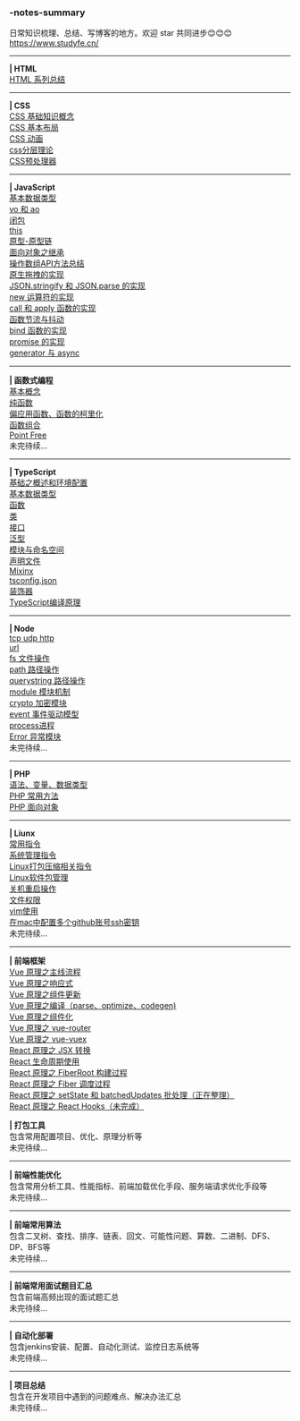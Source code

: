 ### -notes-summary
日常知识梳理、总结、写博客的地方。欢迎 star 共同进步😊😊😊
https://www.studyfe.cn/
<hr>

**| HTML** <br>
<a href="https://www.studyfe.cn/2017/05/10/html/html/">HTML 系列总结</a><br/>
<hr>

**| CSS**<br>
<a href="https://www.studyfe.cn/2017/06/11/css/base-concepts/">CSS 基础知识概念</a><br/>
<a href="https://www.studyfe.cn/2017/06/15/css/base-layout/">CSS 基本布局</a><br/>
<a href="https://www.studyfe.cn/2017/06/20/css/css-animation/">CSS 动画</a><br/>
<a href="https://www.studyfe.cn/2017/06/22/css/css-layered/">css分层理论</a><br/>
<a href="https://www.studyfe.cn/2017/07/01/css/css-preprocessor/">CSS预处理器</a><br/>
<hr>

**| JavaScript**<br>
<a href="https://www.studyfe.cn/2019/02/12/javascript/type/">基本数据类型</a><br/>
<a href="https://www.studyfe.cn/2019/02/20/javascript/voao/">vo 和 ao</a><br/>
<a href="https://www.studyfe.cn/2019/02/25/javascript/closure/">闭包</a><br/>
<a href="https://www.studyfe.cn/2019/03/05/javascript/this/">this</a><br/>
<a href="https://www.studyfe.cn/2019/03/10/javascript/prototype/">原型-原型链</a><br/>
<a href="https://www.studyfe.cn/2019/03/15/javascript/inheritance/">面向对象之继承</a><br/>
<a href="https://www.studyfe.cn/2019/03/20/javascript/api/">操作数组API方法总结</a><br/>
<a href="https://www.studyfe.cn/2019/04/09/javascript/drag/">原生拖拽的实现</a><br/>
<a href="https://www.studyfe.cn/2019/05/11/javascript/json/">JSON.stringify 和 JSON.parse 的实现</a><br/>
<a href="https://www.studyfe.cn/2019/04/27/javascript/new/">new 运算符的实现</a><br/>
<a href="https://www.studyfe.cn/2019/04/22/javascript/call/">call 和 apply 函数的实现</a><br/>
<a href="https://www.studyfe.cn/2019/05/15/javascript/debounce/">函数节流与抖动</a><br/>
<a href="https://www.studyfe.cn/2019/04/21/javascript/bind/">bind 函数的实现</a><br/>
<a href="https://www.studyfe.cn/2019/06/11/javascript/promise/">promise 的实现</a><br/>
<a href="https://www.studyfe.cn/2019/08/26/javascript/generator-async/">generator 与 async</a><br/>
<hr>

**| 函数式编程**<br>
<a href="https://www.studyfe.cn/2019/07/12/javascript/functionalbase/">基本概念</a><br/>
<a href="https://www.studyfe.cn/2019/07/15/javascript/functionalpurity/">纯函数</a><br/>
<a href="https://www.studyfe.cn/2019/07/17/javascript/functioncurrying/">偏应用函数、函数的柯里化</a><br/>
<a href="https://www.studyfe.cn/2019/07/22/javascript/functionalcombination/">函数组合</a><br/>
<a href="https://www.studyfe.cn/2019/07/25/javascript/functionalpoint/">Point Free</a><br/>
未完待续...
<hr>

**| TypeScript**<br>
<a href="https://www.studyfe.cn/2019/05/15/typescript/envconfig/">基础之概述和环境配置</a><br/>
<a href="https://www.studyfe.cn/2019/05/23/typescript/basedatatype/">基本数据类型</a><br/>
<a href="https://www.studyfe.cn/2019/05/16/typescript/function/">函数</a><br/>
<a href="https://www.studyfe.cn/2019/05/17/typescript/class/">类</a><br/>
<a href="https://www.studyfe.cn/2019/05/18/typescript/interfaces/">接口</a><br/>
<a href="https://www.studyfe.cn/2019/05/22/typescript/generics/">泛型</a><br/>
<a href="https://www.studyfe.cn/2019/06/15/typescript/module/">模块与命名空间</a><br/>
<a href="https://www.studyfe.cn/2019/06/20/typescript/declarefile/">声明文件</a><br/>
<a href="https://www.studyfe.cn/2019/07/02/typescript/mixinx/">Mixinx</a><br/>
<a href="https://www.studyfe.cn/2019/07/15/typescript/tsconfig/">tsconfig.json</a><br/>
<a href="https://www.studyfe.cn/2019/07/18/typescript/decorators/">装饰器</a><br/>
<a href="https://www.studyfe.cn/2019/08/05/typescript/compilationprinciple/">TypeScript编译原理</a><br/>
<hr>

**| Node** <br>
<a href="https://www.studyfe.cn/2019/03/23/node/http/">tcp udp http</a><br/>
<a href="https://www.studyfe.cn/2019/03/28/node/url/">url</a><br/>
<a href="https://www.studyfe.cn/2019/04/01/node/fs/">fs 文件操作</a><br/>
<a href="https://www.studyfe.cn/2019/04/02/node/path/">path 路径操作</a><br/>
<a href="https://www.studyfe.cn/2019/04/04/node/querystring/">querystring 路径操作</a><br/>
<a href="https://www.studyfe.cn/2019/04/05/node/module/">module 模块机制</a><br/>
<a href="https://www.studyfe.cn/2019/04/08/node/crypto/">crypto 加密模块</a><br/>
<a href="https://www.studyfe.cn/2019/04/10/node/event/">event 事件驱动模型</a><br/>
<a href="https://www.studyfe.cn/2019/04/12/node/process/">process进程</a><br/>
<a href="https://www.studyfe.cn/2019/04/14/node/error/">Error 异常模块</a><br/>
未完待续...
<hr>

**| PHP**<br>
<a href="https://www.study.cn/2017/01/23/php/base/">语法、变量、数据类型</a><br/>
<a href="https://www.study.cn/2017/01/23/php/method/">PHP 常用方法</a><br/>
<a href="https://www.study.cn/2017/01/23/php/oop/">PHP 面向对象</a><br/>
<hr>

**| Liunx**<br>
<a href="https://www.study.cn/2018/06/23/linux/instructions/">常用指令</a><br/>
<a href="https://www.study.cn/2018/07/02/linux/system/">系统管理指令</a><br/>
<a href="https://www.study.cn/2018/07/10/linux/compression/">Linux打包压缩相关指令</a><br/>
<a href="https://www.study.cn/2018/07/12/linux/package/">Linux软件包管理</a><br/>
<a href="https://www.study.cn/2018/07/16/linux/shutdown/">关机重启操作</a><br/>
<a href="https://www.study.cn/2018/07/25/linux/fileauth/">文件权限</a><br/>
<a href="https://www.study.cn/2018/07/28/linux/vim/">vim使用</a><br/>
<a href="https://www.study.cn/2018/08/10/linux/git/">在mac中配置多个github账号ssh密钥</a><br/>
未完待续...
<hr>

**| 前端框架**<br/> 
<a href="https://www.studyfe.cn/2019/08/27/vue/vueprinciple/">Vue 原理之主线流程</a><br/>
<a href="https://www.studyfe.cn/2019/09/05/vue/vueobserve/">Vue 原理之响应式</a><br/>
<a href="https://www.studyfe.cn/2019/09/18/vue/vuecomupdate/">Vue 原理之组件更新</a><br/>
<a href="https://www.studyfe.cn/2019/09/19/vue/vuecompile/">Vue 原理之编译（parse、optimize、codegen)</a><br/>
<a href="https://www.studyfe.cn/2019/09/21/vue/vuecomponents/">Vue 原理之组件化</a><br/>
<a href="https://www.studyfe.cn/2018/08/10/vue/vuerouter/">Vue 原理之 vue-router</a><br/>
<a href="https://www.studyfe.cn/2018/09/10/vue/vuex/">Vue 原理之 vue-vuex</a><br/>
<a href="https://www.studyfe.cn/2019/10/01/react/library-react-jsx/">React 原理之 JSX 转换</a><br/>
<a href="https://www.studyfe.cn/2019/10/02/react/library-react-lifecycle/">React 生命周期使用</a><br/>
<a href="https://www.studyfe.cn/2019/10/04/react/library-react-fiber01/">React 原理之 FiberRoot 构建过程</a><br/>
<a href="https://www.studyfe.cn/2019/10/06/react/library-react-fiber02/">React 原理之 Fiber 调度过程</a><br/>
<a href="javascript:void(0);">React 原理之 setState 和 batchedUpdates 批处理（正在整理）</a><br/>
<a href="javascript:void(0);">React 原理之 React Hooks（未完成）</a><br/>

**| 打包工具** <br>
包含常用配置项目、优化、原理分析等</br>
未完待续...
<hr>

**| 前端性能优化**<br>
包含常用分析工具、性能指标、前端加载优化手段、服务端请求优化手段等</br>
未完待续...
<hr>

**| 前端常用算法**<br>
包含二叉树、查找、排序、链表、回文、可能性问题、算数、二进制、DFS、DP、BFS等</br>
未完待续...
<hr>

**| 前端常用面试题目汇总**<br>
包含前端高频出现的面试题汇总</br>
未完待续...
<hr>

**| 自动化部署**<br/>
包含jenkins安装、配置、自动化测试、监控日志系统等</br>
未完待续...
<hr>

**| 项目总结** <br/>
包含在开发项目中遇到的问题难点、解决办法汇总</br>
未完待续...




